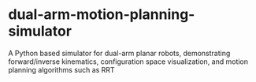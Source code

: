 # dual-arm-motion-planning-simulator
A Python based simulator for dual-arm planar robots, demonstrating forward/inverse kinematics, configuration space visualization, and motion planning algorithms such as RRT
